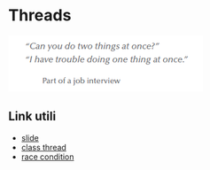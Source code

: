 # Threads

![multi](img/multi.png "multi")

## Link utili
 - [slide](http://www-lia.deis.unibo.it/Courses/CalcEle2/Threads.pdf)
 - [class thread](https://docs.oracle.com/javase/7/docs/api/java/lang/Thread.html)
 - [race condition](https://stackoverflow.com/questions/25156724/code-to-simulate-race-condition-in-java-thread)

 